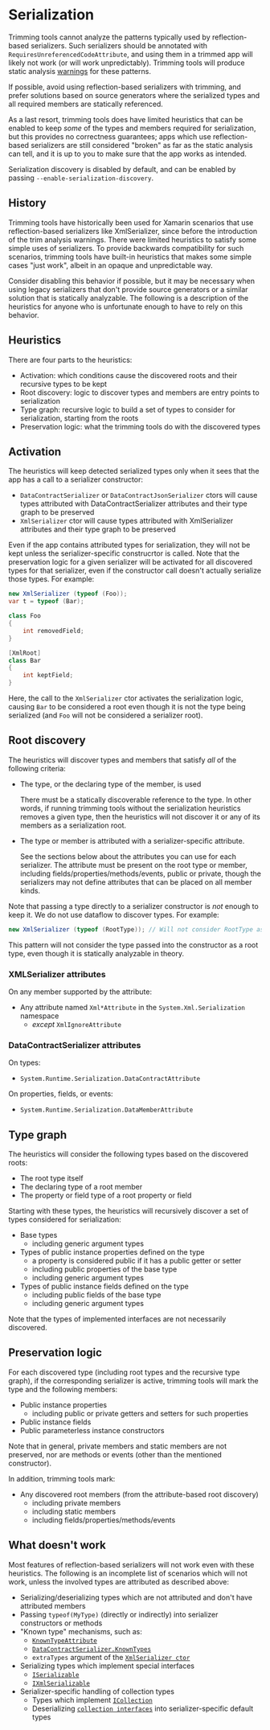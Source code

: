 # Serialization

Trimming tools cannot analyze the patterns typically used by reflection-based serializers. Such serializers should be annotated with `RequiresUnreferencedCodeAttribute`, and using them in a trimmed app will likely not work (or will work unpredictably). Trimming tools will produce static analysis [warnings](https://learn.microsoft.com/dotnet/core/deploying/trimming-options#analysis-warnings) for these patterns.

If possible, avoid using reflection-based serializers with trimming, and prefer solutions based on source generators where the serialized types and all required members are statically referenced.

As a last resort, trimming tools does have limited heuristics that can be enabled to keep _some_ of the types and members required for serialization, but this provides no correctness guarantees; apps which use reflection-based serializers are still considered "broken" as far as the static analysis can tell, and it is up to you to make sure that the app works as intended.

Serialization discovery is disabled by default, and can be enabled by passing `--enable-serialization-discovery`.

## History

Trimming tools have historically been used for Xamarin scenarios that use reflection-based serializers like XmlSerializer, since before the introduction of the trim analysis warnings. There were limited heuristics to satisfy some simple uses of serializers. To provide backwards compatibility for such scenarios, trimming tools have built-in heuristics that makes some simple cases "just work", albeit in an opaque and unpredictable way.

Consider disabling this behavior if possible, but it may be necessary when using legacy serializers that don't provide source generators or a similar solution that is statically analyzable. The following is a description of the heuristics for anyone who is unfortunate enough to have to rely on this behavior.

## Heuristics

There are four parts to the heuristics:
- Activation: which conditions cause the discovered roots and their recursive types to be kept
- Root discovery: logic to discover types and members are entry points to serialization
- Type graph: recursive logic to build a set of types to consider for serialization, starting from the roots
- Preservation logic: what the trimming tools do with the discovered types

## Activation

The heuristics will keep detected serialized types only when it sees that the app has a call to a serializer constructor:

- `DataContractSerializer` or `DataContractJsonSerializer` ctors will cause types attributed with DataContractSerializer attributes and their type graph to be preserved
- `XmlSerializer` ctor will cause types attributed with XmlSerializer attributes and their type graph to be preserved

Even if the app contains attributed types for serialization, they will not be kept unless the serializer-specific construcrtor is called. Note that the preservation logic for a given serializer will be activated for all discovered types for that serializer, even if the constructor call doesn't actually serialize those types. For example:

```csharp
new XmlSerializer (typeof (Foo));
var t = typeof (Bar);

class Foo
{
    int removedField;
}

[XmlRoot]
class Bar
{
    int keptField;
}
```

Here, the call to the `XmlSerializer` ctor activates the serialization logic, causing `Bar` to be considered a root even though it is not the type being serialized (and `Foo` will not be considered a serializer root).

## Root discovery

The heuristics will discover types and members that satisfy _all_ of the following criteria:

- The type, or the declaring type of the member, is used

  There must be a statically discoverable reference to the type. In other words, if running trimming tools without the serialization heuristics removes a given type, then the heuristics will not discover it or any of its members as a serialization root.

- The type or member is attributed with a serializer-specific attribute.

  See the sections below about the attributes you can use for each serializer. The attribute must be present on the root type or member, including fields/properties/methods/events, public or private, though the serializers may not define attributes that can be placed on all member kinds.

Note that passing a type directly to a serializer constructor is _not_ enough to keep it. We do not use dataflow to discover types. For example:

```csharp
new XmlSerializer (typeof (RootType)); // Will not consider RootType as one of the root types
```

This pattern will not consider the type passed into the constructor as a root type, even though it is statically analyzable in theory.

### XMLSerializer attributes

On any member supported by the attribute:
- Any attribute named `Xml*Attribute` in the `System.Xml.Serialization` namespace
  - _except_ `XmlIgnoreAttribute`

### DataContractSerializer attributes

On types:
- `System.Runtime.Serialization.DataContractAttribute`

On properties, fields, or events:
- `System.Runtime.Serialization.DataMemberAttribute`

## Type graph

The heuristics will consider the following types based on the discovered roots:

- The root type itself
- The declaring type of a root member
- The property or field type of a root property or field

Starting with these types, the heuristics will recursively discover a set of types considered for serialization:

- Base types
  - including generic argument types
- Types of public instance properties defined on the type
  - a property is considered public if it has a public getter or setter
  - including public properties of the base type
  - including generic argument types
- Types of public instance fields defined on the type
  - including public fields of the base type
  - including generic argument types

Note that the types of implemented interfaces are not necessarily discovered.

## Preservation logic

For each discovered type (including root types and the recursive type graph), if the corresponding serializer is active, trimming tools will mark the type and the following members:

- Public instance properties
  - including public or private getters and setters for such properties
- Public instance fields
- Public parameterless instance constructors

Note that in general, private members and static members are not preserved, nor are methods or events (other than the mentioned constructor).

In addition, trimming tools mark:
- Any discovered root members (from the attribute-based root discovery)
  - including private members
  - including static members
  - including fields/properties/methods/events

## What doesn't work

Most features of reflection-based serializers will not work even with these heuristics. The following is an incomplete list of scenarios which will not work, unless the involved types are attributed as described above:

- Serializing/deserializing types which are not attributed and don't have attributed members
- Passing `typeof(MyType)` (directly or indirectly) into serializer constructors or methods
- "Known type" mechanisms, such as:
  - [`KnownTypeAttribute`](https://learn.microsoft.com/dotnet/api/system.runtime.serialization.knowntypeattribute?view=net-5.0)
  - [`DataContractSerializer.KnownTypes`](https://learn.microsoft.com/dotnet/api/system.runtime.serialization.datacontractserializer.knowntypes?view=net-5.0)
  - `extraTypes` argument of the [`XmlSerializer ctor`](https://learn.microsoft.com/dotnet/api/system.xml.serialization.xmlserializer.-ctor?view=net-5.0#System_Xml_Serialization_XmlSerializer__ctor_System_Type_System_Type___)
- Serializing types which implement special interfaces
  - [`ISerializable`](https://learn.microsoft.com/dotnet/api/system.runtime.serialization.iserializable?view=net-5.0)
  - [`IXmlSerializable`](https://learn.microsoft.com/dotnet/api/system.xml.serialization.ixmlserializable?view=net-5.0)
- Serializer-specific handling of collection types
  - Types which implement [`ICollection`](https://learn.microsoft.com/dotnet/standard/serialization/examples-of-xml-serialization#serializing-a-class-that-implements-the-icollection-interface)
  - Deserializing [`collection interfaces`](https://learn.microsoft.com/dotnet/framework/wcf/feature-details/collection-types-in-data-contracts#using-collection-interface-types-and-read-only-collections) into serializer-specific default types

